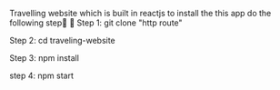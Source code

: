 Travelling website which is built in reactjs to install the
this app do the following step🚶 🚶 
Step 1:
git clone "http route"

Step 2: 
cd traveling-website

Step 3:
npm install

step 4:
npm start

